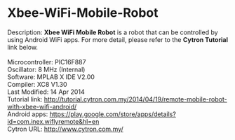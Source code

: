 # Xbee-WiFi-Mobile-Robot
Description: <b>Xbee WiFi Mobile Robot</b> is a robot that can be controlled by using Android WiFi apps. For more detail, please refer to the <b>Cytron Tutorial</b> link below.<br><br>
Microcontroller: PIC16F887<br>
Oscillator: 8 MHz (Internal)<br>
Software: MPLAB X IDE V2.00<br>
Compiler: XC8 V1.30<br>
Last Modified: 14 Apr 2014<br>
Tutorial link: http://tutorial.cytron.com.my/2014/04/19/remote-mobile-robot-with-xbee-wifi-android/<br>
Android apps: https://play.google.com/store/apps/details?id=com.inex.wiflyremote&hl=en<br>
Cytron URL: http://www.cytron.com.my/
